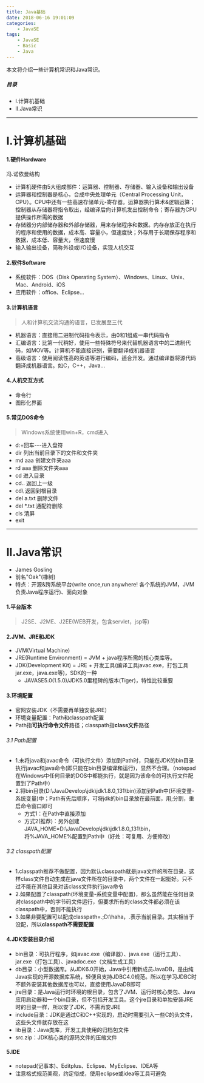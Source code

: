 ```yaml
---
title: Java基础
date: 2018-06-16 19:01:09
categories:
    - JavaSE
tags:
    - JavaSE
    - Basic
    - Java
---
```


本文将介绍一些计算机常识和Java常识。

<!-- more -->

##### 目录
+ I.计算机基础
+ II.Java常识

---

# I.计算机基础

#### 1.硬件Hardware
冯.诺依曼结构

- 计算机硬件由5大组成部件：运算器、控制器、存储器、输入设备和输出设备
- 运算器和控制器是核心，合成中央处理单元（Central Processing Unit，CPU）。CPU中还有一些高速存储单元-寄存器。运算器执行算术&逻辑运算；控制器从存储器将指令取出，经编译后向计算机发出控制命令；寄存器为CPU提供操作所需的数据
- 存储器分内部储存器和外部存储器，用来存储程序和数据。内存存放正在执行的程序和使用的数据，成本高、容量小，但速度快；外存用于长期保存程序和数据，成本低、容量大，但速度慢
- 输入输出设备，简称外设或I/O设备，实现人机交互

#### 2.软件Software

- 系统软件：DOS（Disk Operating System）、Windows、Linux、Unix、Mac、Android、iOS
- 应用软件：office、Eclipse...

#### 3.计算机语言

> 人和计算机交流沟通的语言，已发展至三代

- 机器语言：直接用二进制代码指令表示，由0和1组成一串代码指令
- 汇编语言：比第一代稍好，使用一些特殊符号来代替机器语言中的二进制代码，如MOV等。计算机不能直接识别，需要翻译成机器语言
- 高级语言：使用阅读性高的英语等进行编码，适合开发。通过编译器将源代码翻译成机器语言。如C，C++，Java...

#### 4.人机交互方式

- 命令行
- 图形化界面

#### 5.常见DOS命令

>Windows系统使用win+R，cmd进入

- d:+回车---进入盘符
- dir 列出当前目录下的文件和文件夹
- md aaa 创建文件夹aaa
- rd aaa 删除文件夹aaa
- cd  进入目录
- cd.. 返回上一级
- cd\ 返回到根目录
- del a.txt 删除文件
- del *.txt 通配符删除
- cls 清屏
- exit

---

# II.Java常识

- James Gosling
- 前名"Oak"(橡树)
- 特点：开源&跨系统平台(write once,run anywhere! 各个系统的JVM，JVM负责Java程序运行)、面向对象

#### 1.平台版本

> J2SE、J2ME、J2EE(WEB开发，包含servlet，jsp等)

#### 2.JVM、JRE和JDK

- JVM(Virtual Machine)
- JRE(Runtime Environment) = JVM + java程序所需的核心类库等。
- JDK(Development Kit) = JRE + 开发工具(编译工具javac.exe，打包工具jar.exe，java.exe等)，SDK的一种
	- JAVASE5.0(1.5.0)/JDK5.0里程碑的版本(Tiger)，特性比较重要

#### 3.环境配置

- 官网安装JDK（不需要再单独安装JRE）
- 环境变量配置：Path和classpath配置
- Path指**可执行命令文件**路径；classpath指**class文件**路径

###### 3.1 Path配置

- 1.未将java和javac命令（可执行文件）添加到Path时，只能在JDK的bin目录执行javac和java命令(即只能在bin目录编译和运行)，显然不合理。（notepad在Windows中任何目录的DOS中都能执行，就是因为该命令的可执行文件配置到了Path中）
- 2.将bin目录(D:\JavaDevelop\jdk\jdk1.8.0_131\bin)添加到Path中(环境变量-系统变量)中；Path有先后顺序，可将jdk的bin目录放在最前面，用;分割，重启命令窗口即可
  - 方式1：在Path中直接添加
  - 方式2(推荐)：另外创建JAVA_HOME=D:\JavaDevelop\jdk\jdk1.8.0_131\bin，将%JAVA_HOME%配置到Path中（好处：可复用、方便修改）

###### 3.2 classpath配置

- 1.classpath推荐不做配置，因为默认classpath就是java文件的所在目录，这样class文件自动生成在java文件所在的目录中，两个文件在一起挺好。只不过不能在其他目录对该class文件执行java命令
- 2.如果配置了classpath(环境变量-系统变量中配置)，那么虽然能在任何目录对classpath中的字节码文件运行，但要求所有的class文件都必须在该classpath中，否则不能执行
- 3.如果非要配置可以配成classpath=.;D:\haha，.表示当前目录。其实相当于没配，所以**classpath不需要配置**


#### 4.JDK安装目录介绍

- bin目录：可执行程序，如javac.exe（编译器）、java.exe（运行工具）、jar.exe（打包工具）、javadoc.exe（文档生成工具）
- db目录：小型数据库。从JDK6.0开始，Java中引用新成员JavaDB，是由纯Java实现的开源数据库系统，轻便且支持JDBC4.0规范。所以在学习JDBC时不额外安装其他数据库也可以，直接使用JavaDB即可
- jre目录：是Java运行时环境的根目录，包含了JVM、运行时核心类包、Java应用启动器和一个bin目录，但不包括开发工具。这个jre目录和单独安装JRE时的目录一样，所以安了JDK，不需再安JRE
- include目录：JDK是通过C和C++实现的，启动时需要引入一些C的头文件，这些头文件就存放在这
- lib目录：Java类库，开发工具使用的归档包文件
- src.zip：JDK核心类的源码文件的压缩文件


#### 5.IDE

- notepad(记事本)、Editplus、Eclipse、MyEclipse、IDEA等
- 注意格式规范美观，约定俗成，使用eclipse或idea等工具可避免